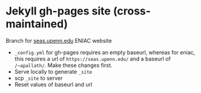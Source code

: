 # Jekyll gh-pages site (cross-maintained)

Branch for [seas.upenn.edu](seas.upenn.edu/~apallath) ENIAC website
- `_config.yml` for gh-pages requires an empty baseurl, whereas for eniac, this requires a url of `https://seas.upenn.edu/` and a baseurl of `/~apallath/`. Make these changes first.
- Serve locally to generate `_site`
- scp `_site` to server
- Reset values of baseurl and url
